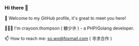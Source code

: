 ### Hi there 👋

🎉 Welcome to my GitHub profile, it's great to meet you here!

👨🏻‍💻 I'm crayoon.thompson ( 糖少许 ) - a PHP/Golang developer.

📫 How to reach me: so.wo@foxmail.com ( 寻求合作 )
